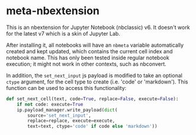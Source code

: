 # meta-nbextension

This is an nbextension for Jupyter Notebook (nbclassic) v6. It doesn't work for the latest v7 which is a skin of
Jupyter Lab.

After installing it, all notebooks will have an `nbmeta` variable automatically created and kept updated, which
contains the current cell index and notebook name. This has only been tested inside regular notebook execution; it
might not work in other contexts, such as nbconvert.

In addition, the `set_next_input` js payload is modified to take an optional `ctype` argument, for the cell type to
create (i.e. 'code' or 'markdown'). This function can be used to access this functionality:

```python
def set_next_cell(text, code=True, replace=False, execute=False):
    if not code: execute=True
    ip.payload_manager.write_payload(dict(
        source='set_next_input',
        replace=replace, execute=execute,
        text=text, ctype='code' if code else 'markdown'))
```


